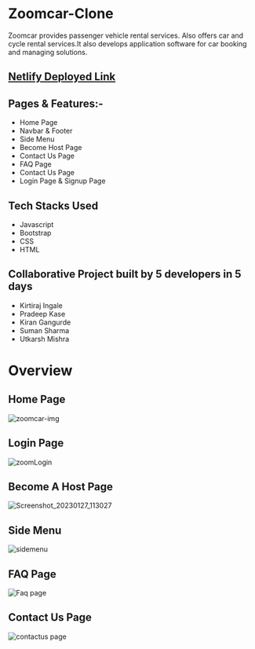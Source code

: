 <h1>Zoomcar-Clone</h1>

Zoomcar provides passenger vehicle rental services. Also offers car and cycle rental services.It also develops application software for car booking and managing solutions.

## [Netlify Deployed Link](dreamy-llama-b91312.netlify.app/)

## Pages & Features:-

 - Home Page 
 - Navbar & Footer
 - Side Menu 
 - Become Host Page
 - Contact Us Page
 - FAQ Page
 - Contact Us Page
 - Login Page & Signup Page

## Tech Stacks Used

- Javascript
- Bootstrap
- CSS
- HTML

## Collaborative Project built by 5 developers in 5 days

 * Kirtiraj Ingale
 * Pradeep Kase
 * Kiran Gangurde
 * Suman Sharma
 * Utkarsh Mishra
 
# Overview

## Home Page

![zoomcar-img](https://user-images.githubusercontent.com/101358022/205242774-901460d3-c1b3-4630-a260-2b5436d8e52a.png)


## Login Page

![zoomLogin](https://user-images.githubusercontent.com/101358022/215020715-f8ba4bad-95f7-4a82-8448-a2e0ac1c6bfd.png)

## Become A Host Page

![Screenshot_20230127_113027](https://user-images.githubusercontent.com/101358022/215020666-3346bfe9-1858-47e3-af5a-4779af261b49.png)

## Side Menu

![sidemenu](https://user-images.githubusercontent.com/101358022/215020773-609b2246-e118-41fd-ad45-5def8885eee7.png)

## FAQ Page
![Faq page](https://user-images.githubusercontent.com/101358022/215020798-03e991b6-e01b-4fef-a240-da442a843816.png)


## Contact Us Page
    
![contactus page](https://user-images.githubusercontent.com/101358022/215020835-796aef25-b1af-491a-9e68-1586de148613.png)


